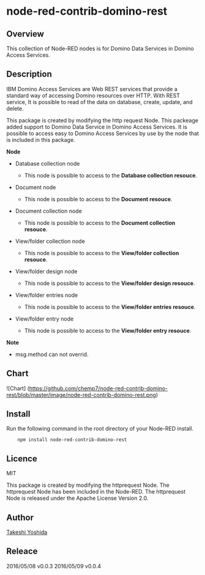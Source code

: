 # node-red-contrib-domino-rest

## Overview

This collection of Node-RED nodes is for Domino Data Services in Domino Access Services.

## Description

IBM Domino Access Services are Web REST services that provide a standard way of accessing Domino resources over HTTP.
With REST service, It is possible to read of the data on database, create, update, and delete.

This package is created by modifying the http request Node.
This packeage added support to Domino Data Service in Domino Access Services.
It is possible to access easy to Domino Access Services by use by the node that is included in this package.

**Node**

* Database collection node
  - This node is possible to access to the **Database collection resouce**.

* Document node
  - This node is possible to access to the **Document resouce**.

* Document collection node
  - This node is possible to access to the **Document collection resouce**.

* View/folder collection node
  - This node is possible to access to the **View/folder collection resouce**.

* View/folder design node
  - This node is possible to access to the **View/folder design resouce**.

* View/folder entries node
  - This node is possible to access to the **View/folder entries resouce**.

* View/folder entry node
  - This node is possible to access to the **View/folder entry resouce**.

**Note**

* msg.method can not overrid.


## Chart
![Chart] (https://github.com/chemp7/node-red-contrib-domino-rest/blob/master/image/node-red-contrib-domino-rest.png)


## Install

Run the following command in the root directory of your Node-RED install.

        npm install node-red-contrib-domino-rest


## Licence

MIT

This package is created by modifying the httprequest Node.
The httprequest Node has been included in the Node-RED.
The httprequest Node is released under the Apache License Version 2.0.


## Author

[Takeshi Yoshida](https://github.com/chemp7)


## Releace

2016/05/08 v0.0.3
2016/05/09 v0.0.4


